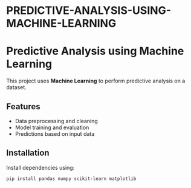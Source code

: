 # PREDICTIVE-ANALYSIS-USING-MACHINE-LEARNING
# Predictive Analysis using Machine Learning  

This project uses **Machine Learning** to perform predictive analysis on a dataset.  

## Features  
- Data preprocessing and cleaning  
- Model training and evaluation  
- Predictions based on input data  

## Installation  
Install dependencies using:  
```bash
pip install pandas numpy scikit-learn matplotlib
